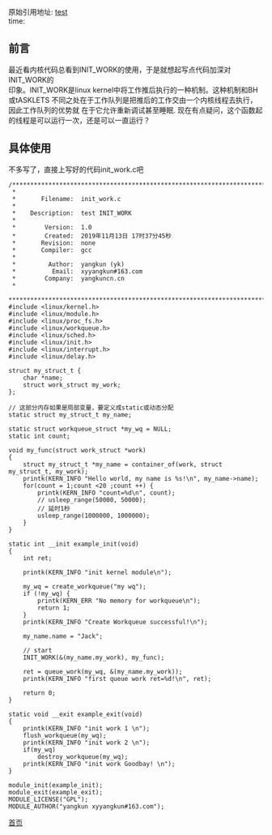 <!---title:kernel INIT_WORK使用-->
<!---keywords:kernel, driver, INIT_WORK-->
原始引用地址:  [test](http://yangkuncn.cn/kernel_INIT_WORK.html)   
time:  

## 前言
   最近看内核代码总看到INIT_WORK的使用，于是就想起写点代码加深对INIT_WORK的  
印象。INIT_WORK是linux kernel中将工作推后执行的一种机制。这种机制和BH或tASKLETS
不同之处在于工作队列是把推后的工作交由一个内核线程去执行，因此工作队列的优势就
在于它允许重新调试甚至睡眠.
现在有点疑问，这个函数起的线程是可以运行一次，还是可以一直运行？

## 具体使用  
不多写了，直接上写好的代码init_work.c吧
```
/******************************************************************************
 *
 *       Filename:  init_work.c
 *
 *    Description:  test INIT_WORK
 *
 *        Version:  1.0
 *        Created:  2019年11月13日 17时37分45秒
 *       Revision:  none
 *       Compiler:  gcc
 *
 *         Author:  yangkun (yk)
 *          Email:  xyyangkun#163.com
 *        Company:  yangkuncn.cn
 *
 *****************************************************************************/
#include <linux/kernel.h>
#include <linux/module.h>
#include <linux/proc_fs.h>
#include <linux/workqueue.h>
#include <linux/sched.h>
#include <linux/init.h>
#include <linux/interrupt.h>
#include <linux/delay.h>
 
struct my_struct_t {
	char *name;
	struct work_struct my_work;
};

// 这部分内存如果是局部变量，要定义成static或动态分配
static struct my_struct_t my_name;

static struct workqueue_struct *my_wq = NULL;
static int count;

void my_func(struct work_struct *work)
{
    struct my_struct_t *my_name = container_of(work, struct my_struct_t, my_work);
    printk(KERN_INFO "Hello world, my name is %s!\n", my_name->name);
	for(count = 1;count <20 ;count ++) {
		printk(KERN_INFO "count=%d\n", count);
		// usleep_range(50000, 50000);
		// 延时1秒
		usleep_range(1000000, 1000000);
	}
}

static int __init example_init(void)
{
	int ret;

	printk(KERN_INFO "init kernel module\n");

	my_wq = create_workqueue("my wq");
	if (!my_wq) {
		printk(KERN_ERR "No memory for workqueue\n");
		return 1;
	}
	printk(KERN_INFO "Create Workqueue successful!\n");
 
	my_name.name = "Jack";

	// start
	INIT_WORK(&(my_name.my_work), my_func);

	ret = queue_work(my_wq, &(my_name.my_work));
	printk(KERN_INFO "first queue work ret=%d!\n", ret);

	return 0;
}
 
static void __exit example_exit(void)
{
	printk(KERN_INFO "init work 1 \n");
	flush_workqueue(my_wq);
	printk(KERN_INFO "init work 2 \n");
	if(my_wq)
		destroy_workqueue(my_wq);
	printk(KERN_INFO "init work Goodbay! \n");
}
 
module_init(example_init);
module_exit(example_exit);
MODULE_LICENSE("GPL");
MODULE_AUTHOR("yangkun xyyangkun#163.com");

```



[首页](http://yangkuncn.cn/index.html)


